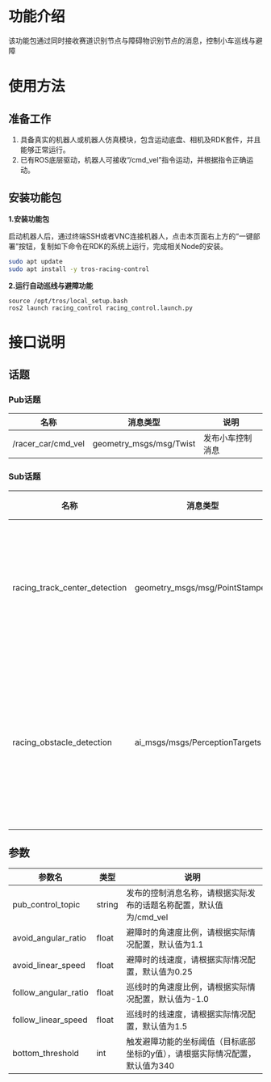 # 功能介绍

该功能包通过同时接收赛道识别节点与障碍物识别节点的消息，控制小车巡线与避障

# 使用方法

## 准备工作

1. 具备真实的机器人或机器人仿真模块，包含运动底盘、相机及RDK套件，并且能够正常运行。
2. 已有ROS底层驱动，机器人可接收“/cmd_vel”指令运动，并根据指令正确运动。

## 安装功能包

**1.安装功能包**

启动机器人后，通过终端SSH或者VNC连接机器人，点击本页面右上方的“一键部署”按钮，复制如下命令在RDK的系统上运行，完成相关Node的安装。

```bash
sudo apt update
sudo apt install -y tros-racing-control
```

**2.运行自动巡线与避障功能**

```shell
source /opt/tros/local_setup.bash
ros2 launch racing_control racing_control.launch.py
```


# 接口说明

## 话题

### Pub话题

| 名称                          | 消息类型                                                     | 说明                                                   |
| ----------------------------- | ------------------------------------------------------------ | ------------------------------------------------------ |
| /racer_car/cmd_vel    | geometry_msgs/msg/Twist             | 发布小车控制消息                 |

### Sub话题
| 名称                          | 消息类型                                                     | 说明                                                   |
| ----------------------------- | ------------------------------------------------------------ | ------------------------------------------------------ |
| racing_track_center_detection      | geometry_msgs/msg/PointStamped        | 接收赛道中点的位置消息                  |
| racing_obstacle_detection      | ai_msgs/msgs/PerceptionTargets        | 接收检测到的障碍物的位置信息                 |

## 参数

| 参数名                | 类型        | 说明   |
| --------------------- | ----------- | ----------------------------------------------------- |
| pub_control_topic    | string |    发布的控制消息名称，请根据实际发布的话题名称配置，默认值为/cmd_vel |
| avoid_angular_ratio   | float | 避障时的角速度比例，请根据实际情况配置，默认值为1.1 |
| avoid_linear_speed   | float | 避障时的线速度，请根据实际情况配置，默认值为0.25 |
| follow_angular_ratio   | float | 巡线时的角速度比例，请根据实际情况配置，默认值为-1.0 |
| follow_linear_speed   | float | 巡线时的线速度，请根据实际情况配置，默认值为1.5 |
| bottom_threshold   | int | 触发避障功能的坐标阈值（目标底部坐标的y值），请根据实际情况配置，默认值为340 |

